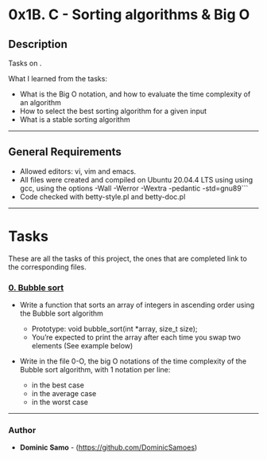 # 0x1B. C - Sorting algorithms & Big O

## Description

Tasks on .

What I learned from the tasks:

* What is the Big O notation, and how to evaluate the time complexity of an algorithm
* How to select the best sorting algorithm for a given input
* What is a stable sorting algorithm

---

## General Requirements
* Allowed editors: vi, vim and emacs.
* All files were created and compiled on Ubuntu 20.04.4 LTS using using gcc, using the options -Wall -Werror -Wextra -pedantic -std=gnu89```
* Code checked with betty-style.pl and betty-doc.pl

---

# Tasks

These are all the tasks of this project, the ones that are completed link to the corresponding files.

### [0. Bubble sort](./0-bubble_sort.c)
* Write a function that sorts an array of integers in ascending order using the Bubble sort algorithm
	- Prototype: void bubble_sort(int *array, size_t size);
	- You’re expected to print the array after each time you swap two elements (See example below)

* Write in the file 0-O, the big O notations of the time complexity of the Bubble sort algorithm, with 1 notation per line:

	- in the best case
	- in the average case
	- in the worst case



---

### Author
* **Dominic Samo** - (https://github.com/DominicSamoes)
